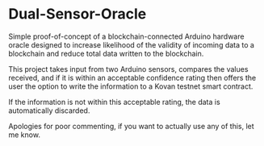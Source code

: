 # Dual-Sensor-Oracle

Simple proof-of-concept of a blockchain-connected Arduino hardware oracle designed to increase likelihood of the validity of incoming data to a blockchain and reduce total data written to the blockchain.

This project takes input from two Arduino sensors, compares the values received, and if it is within an acceptable confidence rating then offers the user the option to write the information to a Kovan testnet smart contract.

If the information is not within this acceptable rating, the data is automatically discarded.

Apologies for poor commenting, if you want to actually use any of this, let me know.

